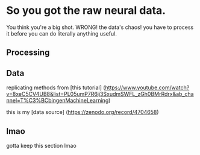 # So you got the raw neural data. 

You think you're a big shot. WRONG! the data's chaos! you have to process it before you can do literally anything useful.

## Processing



## Data

replicating methods from [this tutorial] (https://www.youtube.com/watch?v=8xeC5CV4UB8&list=PL05umP7R6ij3SxudmSWFL_zGh0BMrRdrx&ab_channel=T%C3%BCbingenMachineLearning)

this is my [data source] (https://zenodo.org/record/4704658)

## lmao

gotta keep this section lmao
